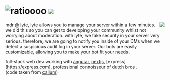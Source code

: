 <h1 align="left">
 <img src="https://raw.githubusercontent.com/aljndaro/aljndaro/main/urmom.svg" alt="ratioooo" />
 <img src="https://skillicons.dev/icons?i=angular,mongodb,nextjs,firebase,ts,python,js,nodejs,stackoverflow,nestjs,express,csharp" />
 
</h1>
<img align="right" style="padding-bottom:12px;" src="https://lanyard-profile-readme.vercel.app/api/996916060806709379"></img>

mdr @ [lyte](https://github.com/lyteus), lyte allows you to manage your server within a few minutes. we did this so you can get to developing your community whilst not worrying about moderation. with lyte, we take security in your server very serious. therefore, we are going to notify you inside of your DMs when we detect a suspicious audit log in your server. Our bots are easily customizable, allowing you to make your bot fit your needs.
 <br>

full-stack web dev working with [angular](https://angular.io), [nextjs](https://nextjs.org), [express](https://express.com], professional connoisseur of dutch bros .
<br>
(code taken from [callum](https://github.com/callumisdumb))
